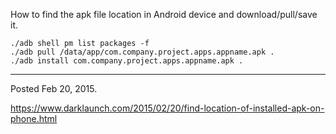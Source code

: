 How to find the apk file location in Android device and download/pull/save it.

```
./adb shell pm list packages -f
./adb pull /data/app/com.company.project.apps.appname.apk .
./adb install com.company.project.apps.appname.apk .
```

---

Posted Feb 20, 2015.

https://www.darklaunch.com/2015/02/20/find-location-of-installed-apk-on-phone.html